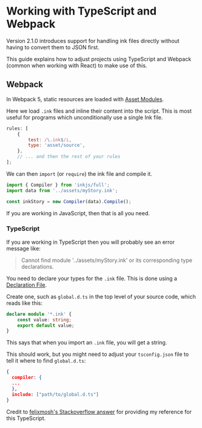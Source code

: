 # Working with TypeScript and Webpack

Version 2.1.0 introduces support for handling ink files directly without having to convert them to JSON first.

This guide explains how to adjust projects using TypeScript and Webpack (common when working with React) to make use of this.

## Webpack

In Webpack 5, static resources are loaded with [Asset Modules](https://webpack.js.org/guides/asset-modules/).

Here we load `.ink` files and inline their content into the script. This is most useful for programs which unconditionally use a single Ink file.

```javascript
rules: [
	{
		test: /\.ink$/i,
		type: 'asset/source',
	},
	// ... and then the rest of your rules
];
```

We can then `import` (or `require`) the ink file and compile it.

```javascript
import { Compiler } from 'inkjs/full';
import data from '../assets/myStory.ink';

const inkStory = new Compiler(data).Compile();
```

If you are working in JavaScript, then that is all you need.

### TypeScript

If you are working in TypeScript then you will probably see an error message like:

> Cannot find module '../assets/myStory.ink' or its corresponding type declarations.

You need to declare your types for the `.ink` file. This is done using a [Declaration File](https://www.typescriptlang.org/docs/handbook/declaration-files/introduction.html).

Create one, such as `global.d.ts` in the top level of your source code, which reads like this:

```typescript
declare module '*.ink' {
	const value: string;
	export default value;
}
```

This says that when you import an `.ink` file, you will get a string.

This should work, but you might need to adjust your `tsconfig.json` file to tell it where to find `global.d.ts`:

```json
{
  compiler: {
  ...
  },
  include: ["path/to/global.d.ts"]
}
```

Credit to [felixmosh's Stackoverflow answer](https://stackoverflow.com/a/66176397/19068) for providing my reference for this TypeScript.
